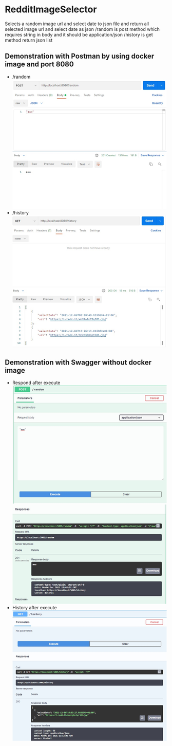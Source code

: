 # RedditImageSelector

Selects a random image url and select date to json file and return all selected image url and select date as json
/random is post method which requires string in body and it should be application/json
/history is get method return json list

## Demonstration with Postman by using docker image and port 8080

- /random
  ![random](./instruction/2.jpg)
- /history
  ![history](./instruction/1.jpg)

## Demonstration with Swagger without docker image

- Respond after execute
  ![random](./instruction/4.jpg)
  ![random](./instruction/5.jpg)
- History after execute
  ![history](./instruction/3.jpg)
